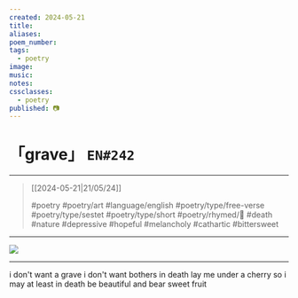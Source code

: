 ```yaml
---
created: 2024-05-21
title:
aliases:
poem_number:
tags:
  - poetry
image:
music:
notes:
cssclasses:
  - poetry
published: 📷
---
```

# 「grave」 `EN#242`

---

> [[2024-05-21|21/05/24]]
> 
> #poetry 
> #poetry/art 
> #language/english 
> #poetry/type/free-verse #poetry/type/sestet  #poetry/type/short 
> #poetry/rhymed/🔴 
> #death #nature #depressive #hopeful #melancholy #cathartic #bittersweet 

---

![](https://w.wallhaven.cc/full/k7/wallhaven-k73ryq.png)

---

i don't want a grave
i don't want bothers in death
lay me under a cherry
so i may at least in death
be beautiful and
bear sweet fruit